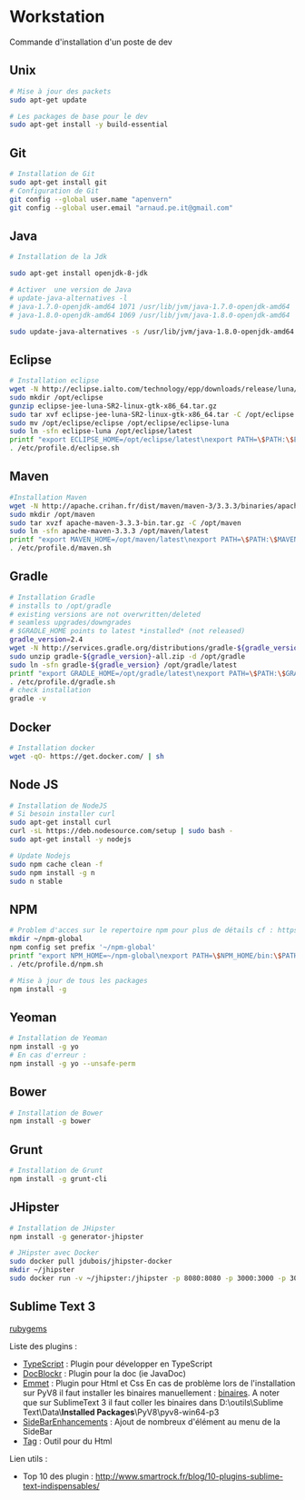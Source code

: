 # Workstation

Commande d'installation d'un poste de dev

## Unix

```sh
# Mise à jour des packets
sudo apt-get update

# Les packages de base pour le dev
sudo apt-get install -y build-essential
```

## Git

```sh
# Installation de Git
sudo apt-get install git
# Configuration de Git
git config --global user.name "apenvern"
git config --global user.email "arnaud.pe.it@gmail.com"
```

## Java

```sh
# Installation de la Jdk

sudo apt-get install openjdk-8-jdk

# Activer  une version de Java
# update-java-alternatives -l
# java-1.7.0-openjdk-amd64 1071 /usr/lib/jvm/java-1.7.0-openjdk-amd64
# java-1.8.0-openjdk-amd64 1069 /usr/lib/jvm/java-1.8.0-openjdk-amd64

sudo update-java-alternatives -s /usr/lib/jvm/java-1.8.0-openjdk-amd64
```

## Eclipse

```sh
# Installation eclipse 
wget -N http://eclipse.ialto.com/technology/epp/downloads/release/luna/SR2/eclipse-jee-luna-SR2-linux-gtk-x86_64.tar.gz
sudo mkdir /opt/eclipse
gunzip eclipse-jee-luna-SR2-linux-gtk-x86_64.tar.gz
sudo tar xvf eclipse-jee-luna-SR2-linux-gtk-x86_64.tar -C /opt/eclipse
sudo mv /opt/eclipse/eclipse /opt/eclipse/eclipse-luna
sudo ln -sfn eclipse-luna /opt/eclipse/latest
printf "export ECLIPSE_HOME=/opt/eclipse/latest\nexport PATH=\$PATH:\$ECLIPSE_HOME" | sudo tee /etc/profile.d/eclipse.sh
. /etc/profile.d/eclipse.sh
```

## Maven 

```sh
#Installation Maven 
wget -N http://apache.crihan.fr/dist/maven/maven-3/3.3.3/binaries/apache-maven-3.3.3-bin.tar.gz
sudo mkdir /opt/maven
sudo tar xvzf apache-maven-3.3.3-bin.tar.gz -C /opt/maven
sudo ln -sfn apache-maven-3.3.3 /opt/maven/latest
printf "export MAVEN_HOME=/opt/maven/latest\nexport PATH=\$PATH:\$MAVEN_HOME/bin" | sudo tee /etc/profile.d/maven.sh
. /etc/profile.d/maven.sh
```

## Gradle

```sh
# Installation Gradle 
# installs to /opt/gradle
# existing versions are not overwritten/deleted
# seamless upgrades/downgrades
# $GRADLE_HOME points to latest *installed* (not released)
gradle_version=2.4
wget -N http://services.gradle.org/distributions/gradle-${gradle_version}-all.zip
sudo unzip gradle-${gradle_version}-all.zip -d /opt/gradle
sudo ln -sfn gradle-${gradle_version} /opt/gradle/latest
printf "export GRADLE_HOME=/opt/gradle/latest\nexport PATH=\$PATH:\$GRADLE_HOME/bin" | sudo tee /etc/profile.d/gradle.sh
. /etc/profile.d/gradle.sh
# check installation
gradle -v
```

## Docker

```sh
# Installation docker
wget -qO- https://get.docker.com/ | sh
```

## Node JS

```sh
# Installation de NodeJS
# Si besoin installer curl 
sudo apt-get install curl
curl -sL https://deb.nodesource.com/setup | sudo bash -
sudo apt-get install -y nodejs

# Update Nodejs 
sudo npm cache clean -f
sudo npm install -g n
sudo n stable
```

## NPM

```sh
# Problem d'acces sur le repertoire npm pour plus de détails cf : https://docs.npmjs.com/getting-started/fixing-npm-permissions
mkdir ~/npm-global
npm config set prefix '~/npm-global'
printf "export NPM_HOME=~/npm-global\nexport PATH=\$NPM_HOME/bin:\$PATH\nexport NODE_PATH=$NODE_PATH:/\$NPM_HOME/lib/node_modules" | sudo tee /etc/profile.d/npm.sh
. /etc/profile.d/npm.sh

# Mise à jour de tous les packages
npm install -g
```

## Yeoman

```sh
# Installation de Yeoman
npm install -g yo
# En cas d'erreur : 
npm install -g yo --unsafe-perm
```

## Bower

```sh
# Installation de Bower
npm install -g bower
```

## Grunt

```sh
# Installation de Grunt
npm install -g grunt-cli
```

## JHipster
```sh
# Installation de JHipster
npm install -g generator-jhipster

# JHipster avec Docker
sudo docker pull jdubois/jhipster-docker
mkdir ~/jhipster
sudo docker run -v ~/jhipster:/jhipster -p 8080:8080 -p 3000:3000 -p 3001:3001 -p 4022:22 -t jdubois/jhipster-docker
```

## Sublime Text 3

[rubygems](https://rubygems.org/)

Liste des plugins : 

- [TypeScript](https://packagecontrol.io/packages/TypeScript) : Plugin pour développer en TypeScript
- [DocBlockr](https://packagecontrol.io/packages/DocBlockr) : Plugin pour la doc (ie JavaDoc)
- [Emmet](https://packagecontrol.io/packages/Emmet) : Plugin pour Html et Css
    En cas de problème lors de l'installation sur PyV8 il faut installer les binaires manuellement : [binaires](https://github.com/emmetio/pyv8-binaries). A noter que sur SublimeText 3 il faut coller les binaires dans D:\outils\Sublime Text\Data\\**Installed Packages**\PyV8\pyv8-win64-p3
- [SideBarEnhancements](https://packagecontrol.io/packages/SideBarEnhancements) : Ajout de nombreux d'élément au menu de la SideBar
- [Tag](https://github.com/titoBouzout/Tag) : Outil pour du Html

Lien utils : 

- Top 10 des plugin : http://www.smartrock.fr/blog/10-plugins-sublime-text-indispensables/

